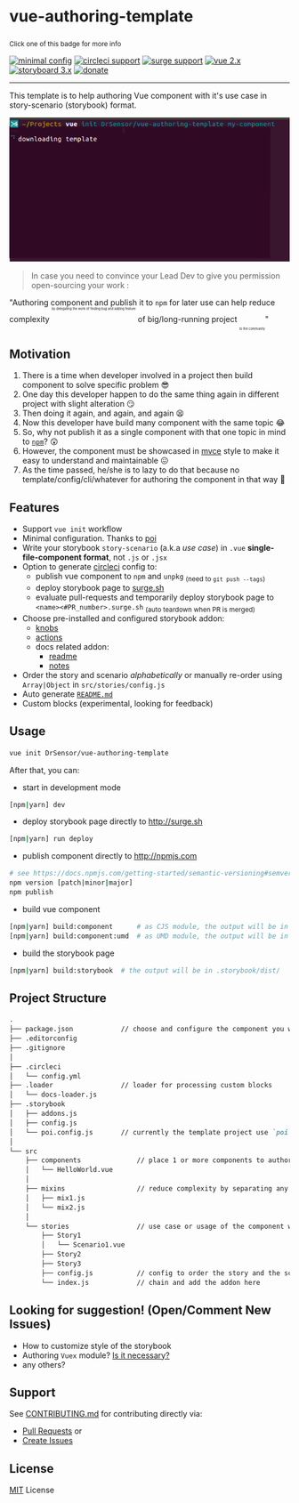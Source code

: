 # vue-authoring-template
<!-- [![CircleCI](https://circleci.com/gh/DrSensor/vue-authoring-template.svg?style=shield)](https://circleci.com/gh/DrSensor/vue-authoring-template) -->
<sub>Click one of this badge for more info</sub>

[![minimal config](https://img.shields.io/badge/config-minimal-grey.svg?maxAge=2592000&style=flat-square)](https://poi.js.org)
[![circleci support](https://img.shields.io/badge/circleci-support-blue.svg?maxAge=2592000&style=flat-square)](https://circleci.com/docs/1.0/npm-continuous-deployment/)
[![surge support](https://img.shields.io/badge/deploy_to-surge-63c299.svg?maxAge=2592000&style=flat-square)](https://surge.sh/help/integrating-with-circleci)
[![vue 2.x](https://img.shields.io/badge/vue-2.x-4fc08d.svg?maxAge=2592000&style=flat-square)](https://vuejs.org/)
[![storyboard 3.x](https://img.shields.io/badge/storybook-3.x-E91E63.svg?maxAge=2592000&style=flat-square)](https://storybook.js.org/)
[![donate](https://img.shields.io/badge/donate-$-yellowgreen.svg?maxAge=2592000&style=flat-square)](https://github.com/DrSensor/vue-authoring-template/blob/master/DONATE.md)

---
This template is to help authoring Vue component with it's use case in story-scenario (storybook) format.

![](./screenplay.gif)

> In case you need to convince your Lead Dev to give you permission open-sourcing your work :

"Authoring component and publish it to `npm` for later use can help reduce complexity <sup><sup><sup><sup><sup>by delegating the work of finding bug and adding feature</sup></sup></sup></sup></sup> of big/long-running project <sub><sub><sub><sub><sub>to the community</sub></sub></sub></sub></sub>"

## Motivation

1. There is a time when developer involved in a project then build component to solve specific problem 😎
1. One day this developer happen to do the same thing again in different project with slight alteration 😏
1. Then doing it again, and again, and again 😫
1. Now this developer have build many component with the same topic 😂
1. So, why not publish it as a single component with that one topic in mind to [`npm`](https://www.npmjs.com/)? 😲
1. However, the component must be showcased in [mvce](https://stackoverflow.com/help/mcve) style to make it easy to understand and maintainable 😖
1. As the time passed, he/she is to lazy to do that because no template/config/cli/whatever for authoring the component in that way :poop:

## Features

- Support `vue init` workflow
- Minimal configuration. Thanks to [poi](https://poi.js.org)
- Write your storybook `story-scenario` (a.k.a *use case*) in `.vue` **single-file-component format**, not `.js` or `.jsx`
- Option to generate [circleci](https:circleci.com) config to: 
  - publish vue component to `npm` and `unpkg` <sub>(need to `git push --tags`)</sub>
  - deploy storybook page to [surge.sh](https://surge.sh)
  - evaluate pull-requests and temporarily deploy storybook page to `<name><#PR_number>.surge.sh` <sub>(auto teardown when PR is merged)</sub>
- Choose pre-installed and configured storybook addon:
  - [knobs](https://github.com/storybooks/storybook/tree/master/addons/knobs)
  - [actions](https://github.com/storybooks/storybook/tree/master/addons/actions)
  - docs related addon:
    - [readme](https://github.com/tuchk4/storybook-readme)
    - [notes](https://github.com/storybooks/storybook/tree/master/addons/notes)
- Order the story and scenario *alphabetically* or manually re-order using `Array|Object` in `src/stories/config.js`
- Auto generate [`README.md`](./template/README.md)
- Custom blocks (experimental, looking for feedback)

## Usage

```bash
vue init DrSensor/vue-authoring-template
```

After that, you can:

- start in development mode

```bash
[npm|yarn] dev
```

- deploy storybook page directly to http://surge.sh

```bash
[npm|yarn] run deploy
```

- publish component directly to http://npmjs.com

```bash
# see https://docs.npmjs.com/getting-started/semantic-versioning#semver-for-publishers
npm version [patch|minor|major]
npm publish
```

- build vue component

```bash
[npm|yarn] build:component      # as CJS module, the output will be in dist/
[npm|yarn] build:component:umd  # as UMD module, the output will be in umd/
```

- build the storybook page

```bash
[npm|yarn] build:storybook  # the output will be in .storybook/dist/
```

## Project Structure

```markdown
.
├── package.json            // choose and configure the component you want to package in here (still need to edit `scripts: {}` block)
├── .editorconfig
├── .gitignore
│
├── .circleci
│   └── config.yml
├── .loader                 // loader for processing custom blocks
│   └── docs-loader.js
├── .storybook
│   ├── addons.js
│   ├── config.js
│   └── poi.config.js       // currently the template project use `poi` as alternative of `vue build`
│
└── src
    ├── components              // place 1 or more components to author here
    │   └── HelloWorld.vue
    │
    ├── mixins                  // reduce complexity by separating any long code here
    │   ├── mix1.js
    │   └── mix2.js
    │
    └── stories                 // use case or usage of the component written in story-scenario analogy
        ├── Story1
        │   └── Scenario1.vue
        ├── Story2
        ├── Story3
        ├── config.js           // config to order the story and the scenario
        └── index.js            // chain and add the addon here
```

## Looking for suggestion! (Open/Comment New Issues)

- How to customize style of the storybook
- Authoring `Vuex` module? [Is it necessary?](https://github.com/DrSensor/vue-authoring-template/issues/3)
- any others?

## Support
See [CONTRIBUTING.md](https://github.com/DrSensor/vue-authoring-template/blob/master/CONTRIBUTING.md) for contributing directly via:
- [Pull Requests](https://github.com/DrSensor/vue-authoring-template/blob/master/CONTRIBUTING.md/#pull-requests) or
- [Create Issues](https://github.com/DrSensor/vue-authoring-template/blob/master/CONTRIBUTING.md/#create-issues)

## License
[MIT](https://github.com/DrSensor/vue-authoring-template/blob/master/LICENSE) License
